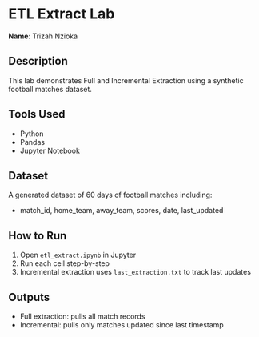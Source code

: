 
# ETL Extract Lab

**Name**: Trizah Nzioka

## Description
This lab demonstrates Full and Incremental Extraction using a synthetic football matches dataset.

## Tools Used
- Python
- Pandas
- Jupyter Notebook

## Dataset
A generated dataset of 60 days of football matches including:
- match_id, home_team, away_team, scores, date, last_updated

## How to Run
1. Open `etl_extract.ipynb` in Jupyter
2. Run each cell step-by-step
3. Incremental extraction uses `last_extraction.txt` to track last updates

## Outputs
- Full extraction: pulls all match records
- Incremental: pulls only matches updated since last timestamp
